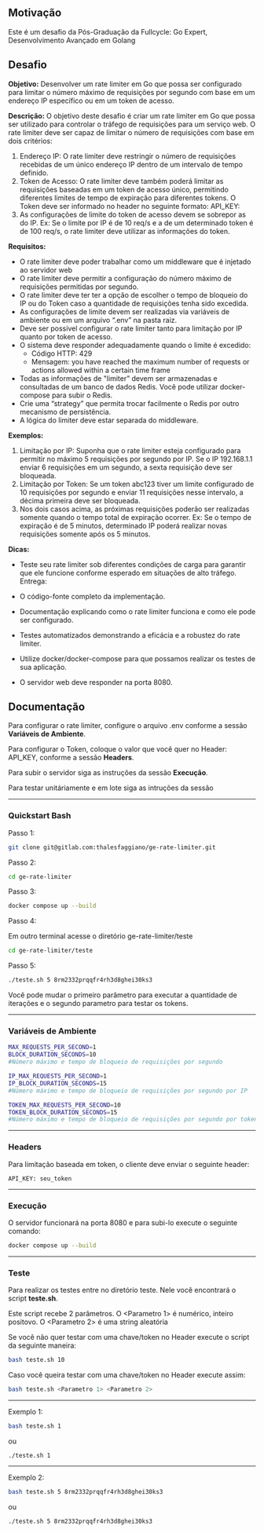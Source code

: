 
## Motivação

Este é um desafio da Pós-Graduação da Fullcycle: Go Expert, Desenvolvimento Avançado em Golang

## Desafio

**Objetivo:** 
Desenvolver um rate limiter em Go que possa ser configurado para limitar o número máximo de requisições por segundo com base em um endereço IP específico ou em um token de acesso.

**Descrição:**
O objetivo deste desafio é criar um rate limiter em Go que possa ser utilizado para controlar o tráfego de requisições para um serviço web. O rate limiter deve ser capaz de limitar o número de requisições com base em dois critérios:

1. Endereço IP: O rate limiter deve restringir o número de requisições recebidas de um único endereço IP dentro de um intervalo de tempo definido.
2. Token de Acesso: O rate limiter deve também poderá limitar as requisições baseadas em um token de acesso único, permitindo diferentes limites de tempo de expiração para diferentes tokens. O Token deve ser informado no header no seguinte formato:
API_KEY: <TOKEN>
3. As configurações de limite do token de acesso devem se sobrepor as do IP. Ex: Se o limite por IP é de 10 req/s e a de um determinado token é de 100 req/s, o rate limiter deve utilizar as informações do token.

**Requisitos:**

- O rate limiter deve poder trabalhar como um middleware que é injetado ao servidor web
- O rate limiter deve permitir a configuração do número máximo de requisições permitidas por segundo.
- O rate limiter deve ter ter a opção de escolher o tempo de bloqueio do IP ou do Token caso a quantidade de requisições tenha sido excedida.
- As configurações de limite devem ser realizadas via variáveis de ambiente ou em um arquivo “.env” na pasta raiz.
- Deve ser possível configurar o rate limiter tanto para limitação por IP quanto por token de acesso.
- O sistema deve responder adequadamente quando o limite é excedido:
	- Código HTTP: 429
	- Mensagem: you have reached the maximum number of requests or actions allowed within a certain time frame
- Todas as informações de "limiter” devem ser armazenadas e consultadas de um banco de dados Redis. Você pode utilizar docker-compose para subir o Redis.
- Crie uma “strategy” que permita trocar facilmente o Redis por outro mecanismo de persistência.
- A lógica do limiter deve estar separada do middleware.

**Exemplos:**

1. Limitação por IP: Suponha que o rate limiter esteja configurado para permitir no máximo 5 requisições por segundo por IP. Se o IP 192.168.1.1 enviar 6 requisições em um segundo, a sexta requisição deve ser bloqueada.
2. Limitação por Token: Se um token abc123 tiver um limite configurado de 10 requisições por segundo e enviar 11 requisições nesse intervalo, a décima primeira deve ser bloqueada.
3. Nos dois casos acima, as próximas requisições poderão ser realizadas somente quando o tempo total de expiração ocorrer. Ex: Se o tempo de expiração é de 5 minutos, determinado IP poderá realizar novas requisições somente após os 5 minutos.

**Dicas:**

- Teste seu rate limiter sob diferentes condições de carga para garantir que ele funcione conforme esperado em situações de alto tráfego.
Entrega:

- O código-fonte completo da implementação.
- Documentação explicando como o rate limiter funciona e como ele pode ser configurado.
- Testes automatizados demonstrando a eficácia e a robustez do rate limiter.
- Utilize docker/docker-compose para que possamos realizar os testes de sua aplicação.
- O servidor web deve responder na porta 8080.

## Documentação


Para configurar o rate limiter, configure o arquivo .env conforme a sessão **Variáveis de Ambiente**.

Para configurar o Token, coloque o valor que você quer no Header: API_KEY, conforme a sessão **Headers**.

Para subir o servidor siga as instruções da sessão **Execução**.

Para testar unitáriamente e em lote siga as intruções da sessão 

---
### Quickstart Bash

Passo 1:

```Bash
git clone git@gitlab.com:thalesfaggiano/ge-rate-limiter.git
```

Passo 2:

```Bash
cd ge-rate-limiter
```

Passo 3:

```Bash
docker compose up --build
```

Passo 4:

Em outro terminal acesse o diretório ge-rate-limiter/teste

```Bash
cd ge-rate-limiter/teste
```

Passo 5:

```Bash
./teste.sh 5 8rm2332prqqfr4rh3d8ghei30ks3
```

Você pode mudar o primeiro parâmetro para executar a quantidade de iterações e o segundo parametro para testar os tokens.

---
### Variáveis de Ambiente

```Bash 
MAX_REQUESTS_PER_SECOND=1
BLOCK_DURATION_SECONDS=10
#Número máximo e tempo de bloqueio de requisições por segundo

IP_MAX_REQUESTS_PER_SECOND=1
IP_BLOCK_DURATION_SECONDS=15
#Número máximo e tempo de bloqueio de requisições por segundo por IP

TOKEN_MAX_REQUESTS_PER_SECOND=10
TOKEN_BLOCK_DURATION_SECONDS=15
#Número máximo e tempo de bloqueio de requisições por segundo por token
```

---
### Headers

Para limitação baseada em token, o cliente deve enviar o seguinte header:

```API_KEY: seu_token```

---

### Execução

O servidor funcionará na porta 8080 e para subi-lo execute o seguinte comando:

```Bash
docker compose up --build
```
---
### Teste

Para realizar os testes entre no diretório teste. Nele você encontrará o script **teste.sh**.

Este script recebe 2 parâmetros. O <Parametro 1> é numérico, inteiro positovo. O <Parametro 2> é uma string aleatória

Se você não quer testar com uma chave/token no Header execute o script da seguinte maneira:

```Bash
bash teste.sh 10
```

Caso você queira testar com uma chave/token no Header execute assim:

```Bash
bash teste.sh <Parametro 1> <Parametro 2>
```

---

Exemplo 1:
```Bash
bash teste.sh 1
```
ou
```
./teste.sh 1
```
---

Exemplo 2:

```Bash
bash teste.sh 5 8rm2332prqqfr4rh3d8ghei30ks3
```
ou
```Bash
./teste.sh 5 8rm2332prqqfr4rh3d8ghei30ks3
```